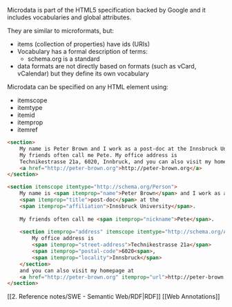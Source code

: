 Microdata is part of the HTML5 specification backed by Google and it includes vocabularies and global attributes.

They are similar to microformats, but:
- items (collection of properties) have ids (URIs)
- Vocabulary has a formal description of terms:
	- schema.org is a standard
- data formats are not directly based on formats (such as vCard, vCalendar) but they define its own vocabulary

Microdata can be specified on any HTML element using:
- itemscope
- itemtype
- itemid
- itemprop
- itemref

```html
<section>
	My name is Peter Brown and I work as a post-doc at the Innsbruck University.
	My friends often call me Pete. My office address is
	Technikestrasse 21a, 6020, Innbruck, and you can also visit my homepage at
	<a href="http://peter-brown.org">http://peter-brown.org</a>
</section>

<section itemscope itemtype="http://schema.org/Person">
	My name is <span itemprop="name">Peter Brown</span> and I work as a
	<span itemprop="title">post-doc</span> at the
	<span itemprop="affiliation">Innsbruck University</span>.
	
	My friends often call me <span itemprop="nickname">Pete</span>.
	
	<section itemprop="address" itemscope itemtype="http://schema.org/Address">
		My office address is 
		<span itemprop="street-address">Technikestrasse 21a</span>
		<span itemprop="postal-code">6020<span>,
		<span itemprop="locality">Innsbruck</span>
	</section>
	and you can also visit my homepage at
	<a href="http://peter-brown.org" itemprop="url">http://peter-brown.org</a>
</section>
```


[[2. Reference notes/SWE - Semantic Web/RDF|RDF]]
[[Web Annotations]]